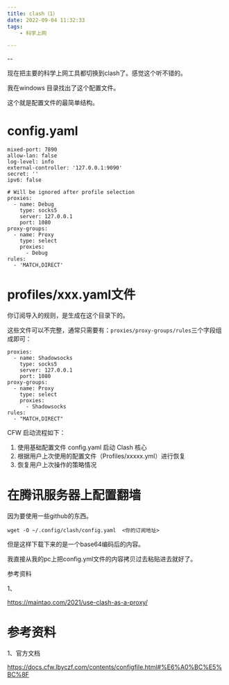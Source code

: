 ```yaml
---
title: clash（1）
date: 2022-09-04 11:32:33
tags:
	- 科学上网

---
```


--

现在把主要的科学上网工具都切换到clash了。感觉这个听不错的。

我在windows 目录找出了这个配置文件。

这个就是配置文件的最简单结构。

# config.yaml

```
mixed-port: 7890
allow-lan: false
log-level: info
external-controller: '127.0.0.1:9090'
secret: ''
ipv6: false

# Will be ignored after profile selection
proxies:
  - name: Debug
    type: socks5
    server: 127.0.0.1
    port: 1080
proxy-groups:
  - name: Proxy
    type: select
    proxies:
      - Debug
rules:
  - 'MATCH,DIRECT'

```

# profiles/xxx.yaml文件

你订阅导入的规则，是生成在这个目录下的。

这些文件可以不完整，通常只需要有：`proxies/proxy-groups/rules`三个字段组成即可：

```
proxies:
  - name: Shadowsocks
    type: socks5
    server: 127.0.0.1
    port: 1080
proxy-groups:
  - name: Proxy
    type: select
    proxies:
      - Shadowsocks
rules:
  - "MATCH,DIRECT"
```



CFW 启动流程如下：

1. 使用基础配置文件 config.yaml 启动 Clash 核心
2. 根据用户上次使用的配置文件（Profiles/xxxxx.yml）进行恢复
3. 恢复用户上次操作的策略情况

# 在腾讯服务器上配置翻墙

因为要使用一些github的东西。



```
wget -O ~/.config/clash/config.yaml  <你的订阅地址>
```

但是这样下载下来的是一个base64编码后的内容。

我直接从我的pc上把config.yml文件的内容拷贝过去粘贴进去就好了。



参考资料

1、

https://maintao.com/2021/use-clash-as-a-proxy/

# 参考资料

1、官方文档

https://docs.cfw.lbyczf.com/contents/configfile.html#%E6%A0%BC%E5%BC%8F